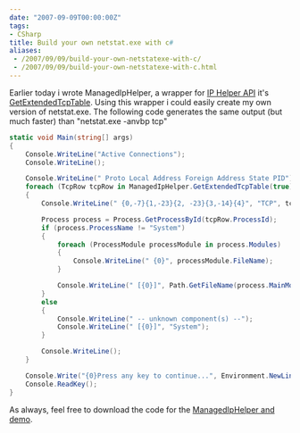 ```yaml
---
date: "2007-09-09T00:00:00Z"
tags:
- CSharp
title: Build your own netstat.exe with c#
aliases:
 - /2007/09/09/build-your-own-netstatexe-with-c/
 - /2007/09/09/build-your-own-netstatexe-with-c.html
---
```

Earlier today i wrote ManagedIpHelper, a wrapper for [IP Helper API](http://msdn2.microsoft.com/en-us/library/aa366073.aspx) it's [GetExtendedTcpTable](http://msdn2.microsoft.com/en-us/library/aa365928.aspx). Using this wrapper i could easily create my own version of netstat.exe. The following code generates the same output (but much faster) than "netstat.exe -anvbp tcp"

```csharp
static void Main(string[] args)
{
	Console.WriteLine("Active Connections");
	Console.WriteLine();

	Console.WriteLine(" Proto Local Address Foreign Address State PID");
	foreach (TcpRow tcpRow in ManagedIpHelper.GetExtendedTcpTable(true))
	{
		Console.WriteLine(" {0,-7}{1,-23}{2, -23}{3,-14}{4}", "TCP", tcpRow.LocalEndPoint, tcpRow.RemoteEndPoint, tcpRow.State, tcpRow.ProcessId);

		Process process = Process.GetProcessById(tcpRow.ProcessId);
		if (process.ProcessName != "System")
		{
			foreach (ProcessModule processModule in process.Modules)
			{
				Console.WriteLine(" {0}", processModule.FileName);
			}

			Console.WriteLine(" [{0}]", Path.GetFileName(process.MainModule.FileName));
		}
		else
		{
			Console.WriteLine(" -- unknown component(s) --");
			Console.WriteLine(" [{0}]", "System");
		}

		Console.WriteLine();
	}

	Console.Write("{0}Press any key to continue...", Environment.NewLine);
	Console.ReadKey();
}
```

As always, feel free to download the code for the [ManagedIpHelper and demo](http://www.timvw.be/wp-content/code/csharp/managediphelperanddemo.zip).
